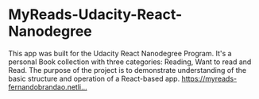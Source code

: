 # MyReads-Udacity-React-Nanodegree
This app was built for the Udacity React Nanodegree Program. It's a personal Book collection with three categories: Reading, Want to read and Read. The purpose of the project is to demonstrate understanding of the basic structure and operation of a React-based app. https://myreads-fernandobrandao.netli…
